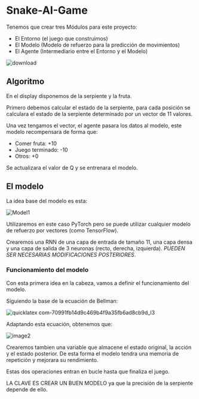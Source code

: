 # Snake-AI-Game

Tenemos que crear tres Módulos para este proyecto:

- El Entorno (el juego que construimos)
- El Modelo (Modelo de refuerzo para la predicción de movimientos)
- El Agente (Intermediario entre el Entorno y el Modelo)
  
![download](https://github.com/JordiPG05/Snake-AI-Game/assets/100807571/0a17a952-9e53-4870-8f6a-63dabf3c3400)

## Algoritmo

En el display disponemos de la serpiente y la fruta.

Primero debemos calcular el estado de la serpiente, para cada posición se calculara el estado de la serpiente determinado por un vector de 11 valores.

Una vez tengamos el vector, el agente pasara los datos al modelo, este modelo recompensara de forma que:
- Comer fruta: +10
- Juego terminado: -10
- Otros: +0

Se actualizara el valor de Q y se entrenara el modelo.

## El modelo
La idea base del modelo es esta:

![Model1](https://github.com/JordiPG05/Snake-AI-Game/assets/100807571/0d67c6bb-5afa-48c1-a0aa-509849557cb9)

Utilizaremos en este caso PyTorch pero se puede utilizar cualquier modelo de refuerzo por vectores (como TensorFlow).

Crearemos una RNN de una capa de entrada de tamaño 11, una capa densa y una capa de salida de 3 neuronas (recto, derecha, izquierda). *PUEDEN SER NECESARIAS MODIFICACIONES POSTERIORES*.

### Funcionamiento del modelo

Con esta primera idea en la cabeza, vamos a definir el funcionamiento del modelo.

Siguiendo la base de la ecuación de Bellman:

![quicklatex com-70991fb14d9c469b4f9a35fb6ad8cb9d_l3](https://github.com/JordiPG05/Snake-AI-Game/assets/100807571/157e2f43-6be6-45d4-8497-6a81427d1c29)

Adaptando esta ecuación, obtenemos que:

![image2](https://github.com/JordiPG05/Snake-AI-Game/assets/100807571/8647b239-952d-4e09-b967-e54060bfdc2b)

Crearemos tambien una variable que almacene el estado original, la acción y el estado posterior. De esta forma el modelo tendra una memoria de repetición y mejorara su rendimiento.

Estas dos operaciones entran en bucle hasta que finaliza el juego.

LA CLAVE ES CREAR UN BUEN MODELO ya que la precisión de la serpiente depende de ello.



